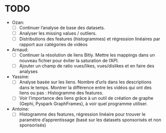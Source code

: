 # TODO
<!-- Example of checkmark :white_check_mark: -->
* Ozan:
  * [ ] Continuer l’analyse de base des datasets.
  * [ ] Analyser les missing values / outliers.
  * [ ] Distributions des features (histogrammes) et régression linéaires par rapport aux catégories de vidéos
* Arnaud:
  * [ ] Continuer la résolution de liens Bitly. Mettre les mappings dans un nouveau fichier pour éviter la saturation de l’API.
  * [ ] Ajouter un champ de ratio vues/likes, vues/dislikes et en faire des analyses
* Yassine:
  * [ ] Analyse basée sur les liens. Nombre d’urls dans les descriptions dans le temps. Montrer la différence entre les vidéos qui ont des liens ou pas : Histogramme des features.
  * [ ] Voir l’importance des liens grâce à un outil de création de graphe (Gephi, Pyspark GraphFrames), à voir quel programme utiliser.
* Antoine:
  * [ ] Histogramme des features, régression linéaire pour trouver le paramètre d’apprentissage (basé sur les datasets sponsorisés et non sponsorisés)
